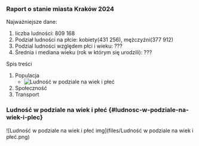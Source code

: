 ### Raport o stanie miasta Kraków 2024

Najważniejsze dane:

1. liczba ludności: 809 168
2. Podział ludności na płcie: kobiety(431 256), mężczyźni(377 912)
3. Podzial ludności względem płci i wieku: ???
4. Średnia i mediana wieku (rok w którym się urodzili): ???

Spis treści

1. Populacja
   - ![Ludność w podziale na wiek i płeć](#ludnosc-w-podziale-na-wiek-i-plec)
3. Społeczność
4. Transport


### Ludność w podziale na wiek i płeć {#ludnosc-w-podziale-na-wiek-i-plec}
![Ludność w podziale na wiek i płeć img](files/Ludność w podziale na wiek i płeć.png)
